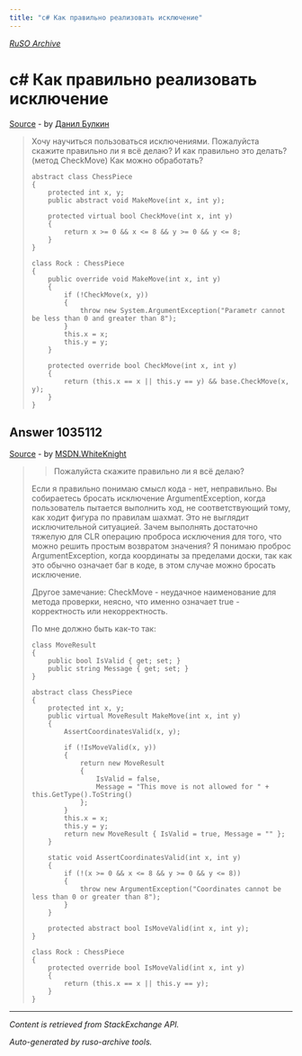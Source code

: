 ```yaml
---
title: "c# Как правильно реализовать исключение"
---
```

<p><i><a href="https://github.com/MSDN-WhiteKnight/ruso-archive/">RuSO Archive</a></i></p>
<h1>c# Как правильно реализовать исключение</h1>
<p><a href="https://ru.stackoverflow.com/questions/1034895/c-%d0%9a%d0%b0%d0%ba-%d0%bf%d1%80%d0%b0%d0%b2%d0%b8%d0%bb%d1%8c%d0%bd%d0%be-%d1%80%d0%b5%d0%b0%d0%bb%d0%b8%d0%b7%d0%be%d0%b2%d0%b0%d1%82%d1%8c-%d0%b8%d1%81%d0%ba%d0%bb%d1%8e%d1%87%d0%b5%d0%bd%d0%b8%d0%b5">Source</a> - by <a href="https://ru.stackoverflow.com/users/328043/%d0%94%d0%b0%d0%bd%d0%b8%d0%bb-%d0%91%d1%83%d0%bb%d0%ba%d0%b8%d0%bd">Данил Булкин</a></p>
<blockquote>
<p>Хочу научиться пользоваться исключениями. Пожалуйста скажите правильно ли я всё делаю? И как правильно это делать? (метод CheckMove) Как можно обработать?</p>

<pre><code>abstract class ChessPiece
{
    protected int x, y;
    public abstract void MakeMove(int x, int y);

    protected virtual bool CheckMove(int x, int y)
    {
        return x &gt;= 0 &amp;&amp; x &lt;= 8 &amp;&amp; y &gt;= 0 &amp;&amp; y &lt;= 8;
    }
}

class Rock : ChessPiece
{
    public override void MakeMove(int x, int y)
    {
        if (!CheckMove(x, y))
        {
            throw new System.ArgumentException("Parametr cannot be less than 0 and greater than 8");
        }
        this.x = x;
        this.y = y;
    }

    protected override bool CheckMove(int x, int y)
    {
        return (this.x == x || this.y == y) &amp;&amp; base.CheckMove(x, y);
    }
}
</code></pre>

</blockquote>
<h2>Answer 1035112</h2>
<p><a href="https://ru.stackoverflow.com/a/1035112/">Source</a> - by <a href="https://ru.stackoverflow.com/users/240512/msdn-whiteknight">MSDN.WhiteKnight</a></p>
<blockquote>
<blockquote>
  <p>Пожалуйста скажите правильно ли я всё делаю? </p>
</blockquote>

<p>Если я правильно понимаю смысл кода - нет, неправильно. Вы собираетесь бросать исключение ArgumentException, когда пользователь пытается выполнить ход, не соответствующий тому, как ходит фигура по правилам шахмат. Это не выглядит исключительной ситуацией. Зачем выполнять достаточно тяжелую для CLR операцию проброса исключения для того, что можно решить простым возвратом значения? Я понимаю проброс ArgumentException, когда координаты за пределами доски, так как это обычно означает баг в коде, в этом случае можно бросать исключение.</p>

<p>Другое замечание: CheckMove - неудачное наименование для метода проверки, неясно, что именно означает true - корректность или некорректность.</p>

<p>По мне должно быть как-то так:</p>

<pre><code>class MoveResult
{
    public bool IsValid { get; set; }
    public string Message { get; set; }
}

abstract class ChessPiece
{
    protected int x, y;
    public virtual MoveResult MakeMove(int x, int y)
    {
        AssertCoordinatesValid(x, y);

        if (!IsMoveValid(x, y))
        {
            return new MoveResult
            {
                IsValid = false,
                Message = "This move is not allowed for " + this.GetType().ToString()
            };
        }
        this.x = x;
        this.y = y;
        return new MoveResult { IsValid = true, Message = "" };
    }

    static void AssertCoordinatesValid(int x, int y)
    {        
        if (!(x &gt;= 0 &amp;&amp; x &lt;= 8 &amp;&amp; y &gt;= 0 &amp;&amp; y &lt;= 8))
        {
            throw new ArgumentException("Coordinates cannot be less than 0 or greater than 8");
        }
    }

    protected abstract bool IsMoveValid(int x, int y);
}

class Rock : ChessPiece
{
    protected override bool IsMoveValid(int x, int y)
    {       
        return (this.x == x || this.y == y);
    }
}
</code></pre>

</blockquote>
<hr/>
<p><i>Content is retrieved from StackExchange API. </i></p>
<p><i>Auto-generated by ruso-archive tools. </i></p>
